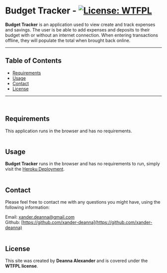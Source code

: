 # **Budget Tracker** - [![License: WTFPL](https://img.shields.io/badge/License-WTFPL-brightgreen.svg)](http://www.wtfpl.net/about/)
    
**Budget Tracker** is an application used to view create and track expenses and savings. The user is be able to add expenses and deposits to their budget with or without an internet connection. When entering transactions offline, they will populate the total when brought back online.
<br>
<hr>
    
## Table of Contents
* [Requirements](#Requirements)
* [Usage](#Usage)
* [Contact](#Contact)
* [License](#license)
<hr>
<br>
                
## Requirements
This application runs in the browser and has no requirements.
<br>
<br>
            
## Usage
**Budget Tracker** runs in the browser and has no requirements to run, simply visit the [Heroku Deployment](https://the-budget-tracker-app1.herokuapp.com/).
<br>
<br>
    
## Contact
Please feel free to contact me with any questions you might have, using the following information:
    
Email: [xander.deanna@gmail.com](mailto:xander.deanna@gmail.com)
<br>
Github: [https://github.com/xander-deanna](https://github.com/xander-deanna)
<br>
<br>

## License
This site was created by **Deanna Alexander** and is covered under the **WTFPL license**.
<br>
<br>
